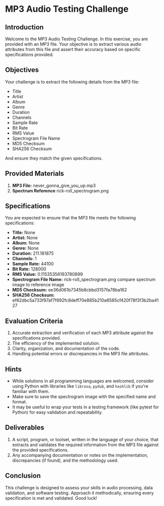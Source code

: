 # MP3 Audio Testing Challenge

## Introduction

Welcome to the MP3 Audio Testing Challenge. In this exercise, you are provided with an MP3 file. Your objective is to extract various audio attributes from this file and assert their accuracy based on specific specifications provided.

## Objectives

Your challenge is to extract the following details from the MP3 file:

- Title
- Artist
- Album
- Genre
- Duration
- Channels
- Sample Rate
- Bit Rate
- RMS Value
- Spectrogram File Name
- MD5 Checksum
- SHA256 Checksum

And ensure they match the given specifications.

## Provided Materials

1. **MP3 File:** never_gonna_give_you_up.mp3
2. **Spectrum Reference**  rick-roll_spectrogram.png

## Specifications

You are expected to ensure that the MP3 file meets the following specifications:

- **Title:** None
- **Artist:** None
- **Album:** None
- **Genre:** None
- **Duration:** 211.181875
- **Channels:** 1
- **Sample Rate:** 44100
- **Bit Rate:** 128000
- **RMS Value:** 0.11535356193780899
- **Spectrogram File Name:** rick-roll_spectrogram.png compare spectrum image to reference image
- **MD5 Checksum:** ee36d061b7345b8cbbd3157fa78ba162
- **SHA256 Checksum:** ef62dbc5a733f97af7f692fc8deff70e885b210a6585cf420f78f3f3b2ba4127

## Evaluation Criteria

1. Accurate extraction and verification of each MP3 attribute against the specifications provided.
2. The efficiency of the implemented solution.
3. Clarity, organization, and documentation of the code.
4. Handling potential errors or discrepancies in the MP3 file attributes.

## Hints

- While solutions in all programming languages are welcomed, consider using Python with libraries like `librosa`, `pydub`, and `hashlib` if you're familiar with them.
- Make sure to save the spectrogram image with the specified name and format.
- It may be useful to wrap your tests in a testing framework (like pytest for Python) for easy validation and repeatability.

## Deliverables

1. A script, program, or toolset, written in the language of your choice, that extracts and validates the required information from the MP3 file against the provided specifications.
2. Any accompanying documentation or notes on the implementation, discrepancies (if found), and the methodology used.

## Conclusion

This challenge is designed to assess your skills in audio processing, data validation, and software testing. Approach it methodically, ensuring every specification is met and validated. Good luck!
